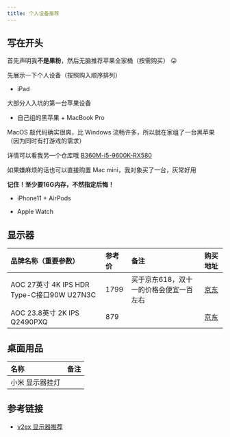 ```yaml
---
title: 个人设备推荐
---
```


## 写在开头

首先声明我**不是果粉**，然后无脑推荐苹果全家桶（按需购买） 😜

先展示一下个人设备（按照购入顺序排列）

- iPad

大部分人入坑的第一台苹果设备

- 自己组的黑苹果 + MacBook Pro

MacOS 敲代码确实很爽，比 Windows 流畅许多，所以就在家组了一台黑苹果（因为同时有打游戏的需求）

详情可以看我另一个仓库哦  [B360M-i5-9600K-RX580](https://github.com/logycoconut/B360M-i5-9600K-RX580)

如果嫌麻烦的话也可以直接购置 Mac mini，我对象买了一台，灰常好用

**记住！至少要16G内存，不然指定后悔！**

- iPhone11 + AirPods

- Apple Watch

## 显示器

| 品牌名称（重要参数）                             | 参考价  | 备注                    | 购买地址                                        |
| :------------------------------------- | :--- | :-------------------- | :------------------------------------------ |
| AOC 27英寸 4K IPS HDR Type-C接口90W U27N3C | 1799 | 买于京东618，双十一的价格会便宜一百左右 | [京东](https://item.jd.com/100011740619.html) |
| AOC 23.8英寸 2K IPS Q2490PXQ             | 879  |                       | [京东](https://item.jd.com/5375281.html)      |

## 桌面用品

| 名称       | 备注 |
| :------- | :- |
| 小米 显示器挂灯 |    |

## 参考链接

- [v2ex 显示器推荐](https://www.google.com/search?q=site:v2ex.com/t%20%E6%98%BE%E7%A4%BA%E5%99%A8)

